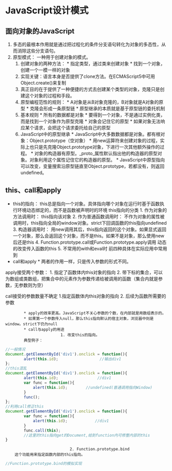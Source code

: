 # JavaScript设计模式

## 面向对象的JavaScript
1. 多态的最根本作用就是通过把过程化的条件分支语句转化为对象的多态性，从而消除这些分支语句。
2. 原型模式：
一种用于创建对象的模式。
	1. 创建对象的两种方法：
				* 指定类型，通过类来创建对象
				* 找到一个对象，创建一个一模一样的对象
	2. 实现关键：语言本身是否提供了clone方法。在ECMAScript5中可用Object.create()来复制
	3. 真正目的在于提供了一种便捷的方式去创建某个类型的对象，克隆只是创建这个对象的过程和手段。
	4. 原型编程范性的规则：
				* A对象是从B对象克隆的，B对象就是A对象的原型
				* 克隆会形成一条原型链
				* 原型继承的本质就是基于原型链的委托机制 
	5. 基本规则
					* 所有的数据都是对象
					* 要得到一个对象，不是通过实例化类，而是找到一个对象作为原型克隆
					* 对象会记住它的原型
					* 如果对象无法响应某个请求，会把这个请求委托给自己的原型
	6. JavaScript中的原型继承
				* JavaScript中大多数数据都是对象。都有根对象：Object.prototype（空对象）
				* 用new运算符来创建对象的过程，实际上也只是先克隆Object.prototype对象，下进行一次其他额外操作的过程。
				* 对象的构造器有原型。_proto_属性默认指出他的构造器的原型对象。对象利用这个属性记住它的构造器的原型。
				* JavaScript中原型指向可以改变，变量搜索沿原型链直至Object.prototype，若都没有，则返回undefined。

## this、call和apply     
* this的指向：
this总是指向一个对象。具体指向哪个对象在运行时基于函数执行环境动态绑定的，而不是函数被声明时的环境
this指向的分类
				1. 作为对象的方法调用时：
           this指向该对象
				2. 作为普通函数调用时：
           不作为对象的属性被调用时，this指向全局的window对象。strict下回调函数的this指向undefined 
				3. 构造器调用时：
            用new调用其后，this指向返回的这个对象。如果显式返回一个对象，那么会返回这个对象，而不是this。如果不是对象，那么使用new后还是this
				4. Function.prototype.call或Function.prototype.apply调用
           动态的改变传入函数的this
				5. 不常用的with和eval时
          前四种具体在实际应用中常用到
* call和apply 
		* 两者的作用一样，只是传入参数的形式不同。

apply接受两个参数：
				1. 指定了函数体内this对象的指向
				2. 带下标的集合，可以为数组或类数组，把集合中的元素作为参数传递给被调用的函数（集合内就是参数，无参数则为空）
        
call接受的参数数量不确定
				1.指定函数体内this对象的指向
				2. 后续为函数所需要的参数
          
			* apply的效率更高。JavaScript不关心参数的个数，在内部就是用数组表示的。
			* 如果第一个参数传入null，那么this指向默认的宿主对象，浏览器中则是window。strict下仍为null
			* call与apply的用途
							1. 改变this的指向。
            典型例子：
```javascript
//一般情况
document.getElementById('div1').onclick = function(){
		alert(this.id);                  //输出div1  
};
//this混乱
document.getElementById('div1').onclick = function(){
		alert(this.id);                 //div1
		var func = function(){
			alert(this.id);        //undefined(普通调用指向Window)
		}
		func();
};
//利用call修正this
document.getElementById('div1').onclick = function(){
		var func = function(){
			alert(this.id);            //div1
		}
		func.call(this);
		//这里的this指向get的Document,给到function内可修整内部的this
}	  
```
								2. Function.prototype.bind
		这个功能用来指定函数内部的this指向。

```javascript
//Function.prototype.bind的模拟实现
 
```
 

